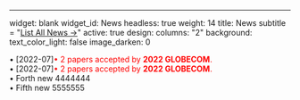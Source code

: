 ---
widget: blank
widget_id: News
headless: true
weight: 14
title: News
subtitle = "[List All News →](/publication/)"
active: true
design:
  columns: "2"
  background:
    text_color_light: false
    image_darken: 0

  • [2022-07]<font color=red>• 2 papers accepted by **2022 GLOBECOM**.</font><br/>
  • [2022-07]<font color=red>• 2 papers accepted by **2022 GLOBECOM**.</font><br/>
  • Forth new 4444444
<br/>
  • Fifth new 5555555
<br/>

